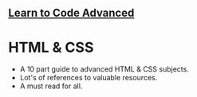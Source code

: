 ## [Learn to Code Advanced](http://learn.shayhowe.com/advanced-html-css/performance-organization/)
# HTML & CSS


- A 10 part guide to advanced HTML & CSS subjects. 
- Lot's of references to valuable resources. 
- A must read for all.

